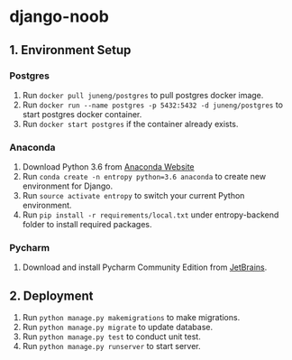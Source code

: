 # django-noob

## 1. Environment Setup

### Postgres

1. Run `docker pull juneng/postgres` to pull postgres docker image.
2. Run `docker run --name postgres -p 5432:5432 -d juneng/postgres` to start postgres docker container.
3. Run `docker start postgres` if the container already exists.

### Anaconda

1. Download Python 3.6 from [Anaconda Website](https://www.continuum.io/downloads)
2. Run `conda create -n entropy python=3.6 anaconda` to create new environment for Django.
3. Run `source activate entropy` to switch your current Python environment.
4. Run `pip install -r requirements/local.txt` under entropy-backend folder to install required packages.

### Pycharm

1. Download and install Pycharm Community Edition from [JetBrains](https://www.jetbrains.com/pycharm/).

## 2. Deployment

1. Run `python manage.py makemigrations` to make migrations.
2. Run `python manage.py migrate` to update database.
3. Run `python manage.py test` to conduct unit test.
4. Run `python manage.py runserver` to start server.

